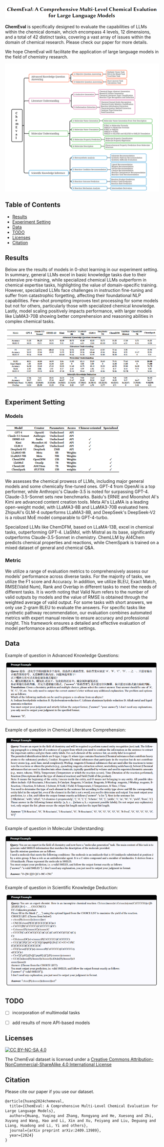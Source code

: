 ![image](./resourse/title.jpg)

**ChemEval** is specifically designed to evaluate the capabilities of LLMs within the chemical domain, whcich encompass 4 levels, 12 dimensions, and a total of 42 distinct tasks, covering a vast array of issues within the domain of chemical research. Please check our paper for more details.

We hope ChemEval will facilitate the application of large language models in the field of chemistry research.

![image](./resourse/ChemEval.png)

## Table of Contents

- [Results](#results)
- [Experiment Setting](#experiment-setting)
- [Data](#data)
- [TODO](#todo)
- [Licenses](#licenses)
- [Citation](#citation)

## Results

Below are the results of models in 0-shot learning in our experiment setting. In summary, general LLMs excel in basic knowledge tasks due to their extensive pre-training, while specialized chemical LLMs outperform in chemical expertise tasks, highlighting the value of domain-specific training. However, specialized LLMs face challenges in instruction fine-tuning and suffer from catastrophic forgetting, affecting their foundational NLP capabilities. Few-shot prompting improves text processing for some models but not for others, particularly those with specialized chemical knowledge. Lastly, model scaling positively impacts performance, with larger models like LlaMA3-70B showing better comprehension and reasoning abilities in complex chemical tasks.

![image](./resourse/result.jpg)

## Experiment Setting

### Models

![image](./resourse/models.png)

We assesses the chemical prowess of LLMs, including major general models and some chemically fine-tuned ones. GPT-4 from OpenAI is a top performer, while Anthropic's Claude-3.5 is noted for surpassing GPT-4. Claude-3.5-Sonnet sets new benchmarks. Baidu's ERNIE and Moonshot AI's Kimi are advanced content creation tools. Meta AI's LLaMA is a leading open-weight model, with LLaMA3-8B and LLaMA3-70B evaluated here. ZhipuAI's GLM-4 outperforms LLaMA3-8B, and DeepSeek's DeepSeek-V2 is a robust MoE model comparable to GPT-4-turbo.

Specialized LLMs like ChemDFM, based on LLaMA-13B, excel in chemical tasks, outperforming GPT-4. LlaSMol, with Mistral as its base, significantly outperforms Claude-3.5-Sonnet in chemistry. ChemLLM by AI4Chem predicts chemical properties and reactions, while ChemSpark is trained on a mixed dataset of general and chemical Q&A.

### Metric

We utilize a range of evaluation metrics to comprehensively assess our models' performance across diverse tasks. For the majority of tasks, we utilize the F1 score and Accuracy. In addition, we utilize BLEU, Exact Match, RMSE(Valid Num), Rank and Overlap in different tasks to meet the needs of different tasks. It is worth noting that Valid Num refers to the number of valid outputs by models and the value of RMSE is obtained through the weighted average of valid output. For some tasks with short answers, we only use 2-gram BLEU to evaluate the answers. For specific tasks like synthetic pathway recommendation, our evaluation combines automated metrics with expert manual review to ensure accuracy and professional insight. This framework ensures a detailed and effective evaluation of model performance across different settings.

## Data

Example of question in Advanced Knowledge Questions:

![image](./resourse/example1.png)

Example of question in Chemical Literature Comprehension:

![image](./resourse/example2.png)

Example of question in Molecular Understanding:

![image](./resourse/example3.jpg)

Example of question in Scientific Knowledge Deduction:

![image](./resourse/example4.jpg)

## TODO

- [ ] incorporation of multimodal tasks

- [ ] add results of more API-based models

## Licenses

[![CC BY-NC-SA 4.0](https://camo.githubusercontent.com/f61dcd7e9460d79b9e8e19683c964e21cc2455ff9d8860cc5ca30f35457be635/68747470733a2f2f696d672e736869656c64732e696f2f62616467652f4c6963656e73652d434325323042592d2d4e432d2d5341253230342e302d6c69676874677265792e737667)](http://creativecommons.org/licenses/by-nc-sa/4.0/)

The ChemEval dataset is licensed under a [Creative Commons Attribution-NonCommercial-ShareAlike 4.0 International License](http://creativecommons.org/licenses/by-nc-sa/4.0/)

## Citation

Please cite our paper if you use our dataset.

```
@article{huang2024chemeval,
  title={ChemEval: A Comprehensive Multi-Level Chemical Evaluation for Large Language Models},
  author={Huang, Yuqing and Zhang, Rongyang and He, Xuesong and Zhi, Xuyang and Wang, Hao and Li, Xin and Xu, Feiyang and Liu, Deguang and Liang, Huadong and Li, Yi and others},
  journal={arXiv preprint arXiv:2409.13989},
  year={2024}
}
```
